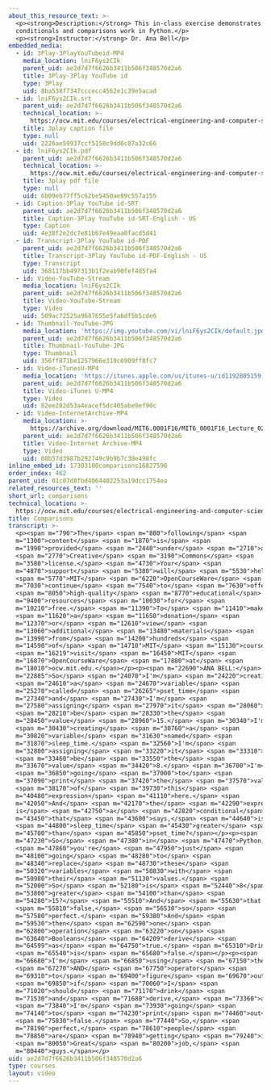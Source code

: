 ```yaml
---
about_this_resource_text: >-
  <p><strong>Description:</strong> This in-class exercise demonstrates how
  conditionals and comparisons work in Python.</p>
  <p><strong>Instructor:</strong> Dr. Ana Bell</p>
embedded_media:
  - id: 3Play-3PlayYouTubeid-MP4
    media_location: lniF6ys2CIk
    parent_uid: ae2d7d7f6626b3411b506f348570d2a6
    title: 3Play-3Play YouTube id
    type: 3Play
    uid: 8ba538f7347cccecc4562e1c39e5acad
  - id: lniF6ys2CIk.srt
    parent_uid: ae2d7d7f6626b3411b506f348570d2a6
    technical_location: >-
      https://ocw.mit.edu/courses/electrical-engineering-and-computer-science/6-0001-introduction-to-computer-science-and-programming-in-python-fall-2016/in-class-questions-and-video-solutions/lecture-2-video-solutions/comparisons/lniF6ys2CIk.srt
    title: 3play caption file
    type: null
    uid: 2226ae59937ccf5158c9dd6c87a32c66
  - id: lniF6ys2CIk.pdf
    parent_uid: ae2d7d7f6626b3411b506f348570d2a6
    technical_location: >-
      https://ocw.mit.edu/courses/electrical-engineering-and-computer-science/6-0001-introduction-to-computer-science-and-programming-in-python-fall-2016/in-class-questions-and-video-solutions/lecture-2-video-solutions/comparisons/lniF6ys2CIk.pdf
    title: 3play pdf file
    type: null
    uid: 6b09eb77ff5c62be5450ae89c557a155
  - id: Caption-3Play YouTube id-SRT
    parent_uid: ae2d7d7f6626b3411b506f348570d2a6
    title: Caption-3Play YouTube id-SRT-English - US
    type: Caption
    uid: 4e38f2e2dc7e81b67e49eaa0facd5d41
  - id: Transcript-3Play YouTube id-PDF
    parent_uid: ae2d7d7f6626b3411b506f348570d2a6
    title: Transcript-3Play YouTube id-PDF-English - US
    type: Transcript
    uid: 368117bb497313b1f2eab90fef4d5fa4
  - id: Video-YouTube-Stream
    media_location: lniF6ys2CIk
    parent_uid: ae2d7d7f6626b3411b506f348570d2a6
    title: Video-YouTube-Stream
    type: Video
    uid: 509ac72525a9687655e5fa6df5b5cde6
  - id: Thumbnail-YouTube-JPG
    media_location: 'https://img.youtube.com/vi/lniF6ys2CIk/default.jpg'
    parent_uid: ae2d7d7f6626b3411b506f348570d2a6
    title: Thumbnail-YouTube-JPG
    type: Thumbnail
    uid: 356ff871be1257966e319c6909ff8fc7
  - id: Video-iTunesU-MP4
    media_location: 'https://itunes.apple.com/us/itunes-u/id1192805159'
    parent_uid: ae2d7d7f6626b3411b506f348570d2a6
    title: Video-iTunes U-MP4
    type: Video
    uid: 82ee282d53a4eacef5dc405abe9ef90c
  - id: Video-InternetArchive-MP4
    media_location: >-
      https://archive.org/download/MIT6.0001F16/MIT6_0001F16_Lecture_02_exercise_02_300k.mp4
    parent_uid: ae2d7d7f6626b3411b506f348570d2a6
    title: Video-Internet Archive-MP4
    type: Video
    uid: 08b57d3987b292749c9b9b7c30e498fc
inline_embed_id: 17303100comparisons16827590
order_index: 462
parent_uid: 01c07d8fbd4064402253a19dcc1754ea
related_resources_text: ''
short_url: comparisons
technical_location: >-
  https://ocw.mit.edu/courses/electrical-engineering-and-computer-science/6-0001-introduction-to-computer-science-and-programming-in-python-fall-2016/in-class-questions-and-video-solutions/lecture-2-video-solutions/comparisons
title: Comparisons
transcript: >-
  <p><span m="790">The</span> <span m="880">following</span> <span
  m="1300">content</span> <span m="1870">is</span> <span
  m="1990">provided</span> <span m="2440">under</span> <span m="2710">a</span>
  <span m="2770">Creative</span> <span m="3190">Commons</span> <span
  m="3580">license.</span> <span m="4730">Your</span> <span
  m="4870">support</span> <span m="5380">will</span> <span m="5530">help</span>
  <span m="5770">MIT</span> <span m="6220">OpenCourseWare</span> <span
  m="7030">continue</span> <span m="7540">to</span> <span m="7630">offer</span>
  <span m="8050">high-quality</span> <span m="8770">educational</span> <span
  m="9400">resources</span> <span m="10030">for</span> <span
  m="10210">free.</span> <span m="11390">To</span> <span m="11410">make</span>
  <span m="11620">a</span> <span m="11650">donation</span> <span
  m="12370">or</span> <span m="12610">view</span> <span
  m="13060">additional</span> <span m="13480">materials</span> <span
  m="13990">from</span> <span m="14200">hundreds</span> <span
  m="14590">of</span> <span m="14710">MIT</span> <span m="15130">courses,</span>
  <span m="16219">visit</span> <span m="16450">MIT</span> <span
  m="16870">OpenCourseWare</span> <span m="17880">at</span> <span
  m="18010">ocw.mit.edu.</span></p><p><span m="22690">ANA BELL:</span> <span
  m="22885">So</span> <span m="24070">I'm</span> <span m="24220">creating</span>
  <span m="24610">a</span> <span m="24670">variable</span> <span
  m="25270">called</span> <span m="26265">pset_time</span> <span
  m="27340">and</span> <span m="27430">I'm</span> <span
  m="27580">assigning</span> <span m="27970">it</span> <span m="28060">to</span>
  <span m="28210">be</span> <span m="28330">the</span> <span
  m="28450">value</span> <span m="28960">15.</span> <span m="30340">I'm</span>
  <span m="30430">creating</span> <span m="30760">a</span> <span
  m="30820">variable</span> <span m="31630">named</span> <span
  m="31870">sleep_time.</span> <span m="32560">I'm</span> <span
  m="32800">assigning</span> <span m="33220">it</span> <span m="33310">to</span>
  <span m="33460">be</span> <span m="33550">the</span> <span
  m="33670">value</span> <span m="34420">8.</span> <span m="36700">I'm</span>
  <span m="36850">going</span> <span m="37000">to</span> <span
  m="37090">print</span> <span m="37420">the</span> <span m="37570">value</span>
  <span m="38170">of</span> <span m="39730">this</span> <span
  m="40480">expression</span> <span m="41110">here.</span> <span
  m="42050">And</span> <span m="42170">the</span> <span m="42290">expression
  is</span> <span m="42750">a</span> <span m="42820">conditional</span> <span
  m="43450">that</span> <span m="43600">says,</span> <span m="44640">is</span>
  <span m="44800">sleep_time</span> <span m="45430">greater</span> <span
  m="45700">than</span> <span m="45850">pset_time?</span></p><p><span
  m="47230">So</span> <span m="47380">in</span> <span m="47470">Python,</span>
  <span m="47860">you're</span> <span m="47950">just</span> <span
  m="48100">going</span> <span m="48280">to</span> <span
  m="48340">replace</span> <span m="48730">these</span> <span
  m="50320">variables</span> <span m="50830">with</span> <span
  m="50980">their</span> <span m="51130">values.</span> <span
  m="52000">So</span> <span m="52180">is</span> <span m="52440">8</span> <span
  m="53800">greater</span> <span m="54100">than</span> <span
  m="54280">15?</span> <span m="55510">And</span> <span m="55630">that's</span>
  <span m="55810">false,</span> <span m="56530">so</span> <span
  m="57580">perfect.</span> <span m="59380">And</span> <span
  m="59530">then</span> <span m="62590">one</span> <span
  m="62800">operation</span> <span m="63220">on</span> <span
  m="63640">Booleans</span> <span m="64209">derive</span> <span
  m="64599">as</span> <span m="64750">true.</span> <span m="65310">Drink</span>
  <span m="65540">is</span> <span m="65680">false.</span></p><p><span
  m="66680">I'm</span> <span m="66850">using</span> <span m="67150">the</span>
  <span m="67270">AND</span> <span m="67750">operator</span> <span
  m="69310">to</span> <span m="69400">figure</span> <span m="69670">out</span>
  <span m="69850">if</span> <span m="70060">I</span> <span
  m="71020">should</span> <span m="71170">drink</span> <span
  m="71530">and</span> <span m="71680">derive,</span> <span m="73360">and</span>
  <span m="73840">I'm</span> <span m="73930">going</span> <span
  m="74140">to</span> <span m="74230">print</span> <span m="74460">out</span>
  <span m="75830">false.</span> <span m="77440">So,</span> <span
  m="78190">perfect,</span> <span m="78610">people</span> <span
  m="78850">are</span> <span m="78940">getting</span> <span m="79240">it.</span>
  <span m="80050">Great</span> <span m="80200">job,</span> <span
  m="80440">guys.</span></p>
uid: ae2d7d7f6626b3411b506f348570d2a6
type: courses
layout: video
---
```

